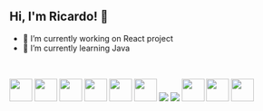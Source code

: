 ## Hi, I'm Ricardo! 👋
<!--
**rmelo55/rmelo55** is a ✨ _special_ ✨ repository because its `README.md` (this file) appears on your GitHub profile.
-->
- 🔭 I’m currently working on React project
- 🌱 I’m currently learning Java
<!--
- 🤔 I’m looking for help with ...
- 👯 I’m looking to collaborate on ...
- 💬 Ask me about ...
- 📫 How to reach me: ...
- 😄 Pronouns: ...
- ⚡ Fun fact: ...
-->
##
<div style="display: inline_block"><br>
  <img src="https://cdn.jsdelivr.net/gh/devicons/devicon@latest/icons/linux/linux-original.svg" height="40px" />
  <img src="https://cdn.jsdelivr.net/gh/devicons/devicon@latest/icons/html5/html5-original.svg" height="40px" />
  <img src="https://cdn.jsdelivr.net/gh/devicons/devicon@latest/icons/css3/css3-original.svg" height="40px" />
  <img src="https://cdn.jsdelivr.net/gh/devicons/devicon@latest/icons/bootstrap/bootstrap-original.svg" height="40px" />
  <img src="https://cdn.jsdelivr.net/gh/devicons/devicon@latest/icons/javascript/javascript-original.svg" height="40px" />
  <img src="https://cdn.jsdelivr.net/gh/devicons/devicon@latest/icons/react/react-original.svg" height="40px" />
  <img src="https://cdn.jsdelivr.net/gh/devicons/devicon@latest/icons/gatsby/gatsby-original.svg" />
  <img src="https://cdn.jsdelivr.net/gh/devicons/devicon@latest/icons/graphql/graphql-plain.svg" />
  <img src="https://cdn.jsdelivr.net/gh/devicons/devicon@latest/icons/azuresqldatabase/azuresqldatabase-original.svg" height="40px"  />
  <img src="https://cdn.jsdelivr.net/gh/devicons/devicon@latest/icons/php/php-original.svg" height="40px" />
  <img src="https://cdn.jsdelivr.net/gh/devicons/devicon@latest/icons/python/python-original.svg" height="40px" />

</div>
